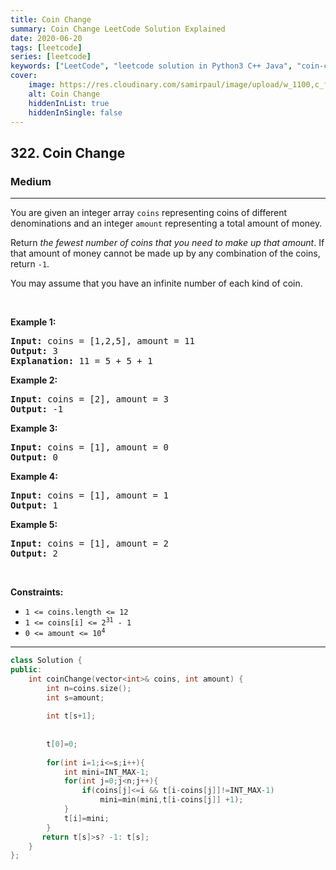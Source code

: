 ```yaml
---
title: Coin Change
summary: Coin Change LeetCode Solution Explained
date: 2020-06-20
tags: [leetcode]
series: [leetcode]
keywords: ["LeetCode", "leetcode solution in Python3 C++ Java", "coin-change LeetCode Solution Explained"]
cover:
    image: https://res.cloudinary.com/samirpaul/image/upload/w_1100,c_fit,co_rgb:FFFFFF,l_text:Arial_75_bold:Coin Change - Solution Explained/problem-solving.webp
    alt: Coin Change
    hiddenInList: true
    hiddenInSingle: false
---
```



<h2>322. Coin Change</h2><h3>Medium</h3><hr><div><p>You are given an integer array <code>coins</code> representing&nbsp;coins of different denominations and an integer <code>amount</code>&nbsp;representing a total amount of money.</p>

<p>Return <em>the fewest number of coins that you need to make up that amount</em>. If that amount of money cannot be made up by any combination of the coins, return <code>-1</code>.</p>

<p>You may assume that you have an infinite number of each kind of coin.</p>

<p>&nbsp;</p>
<p><strong>Example 1:</strong></p>

<pre><strong>Input:</strong> coins = [1,2,5], amount = 11
<strong>Output:</strong> 3
<strong>Explanation:</strong> 11 = 5 + 5 + 1
</pre>

<p><strong>Example 2:</strong></p>

<pre><strong>Input:</strong> coins = [2], amount = 3
<strong>Output:</strong> -1
</pre>

<p><strong>Example 3:</strong></p>

<pre><strong>Input:</strong> coins = [1], amount = 0
<strong>Output:</strong> 0
</pre>

<p><strong>Example 4:</strong></p>

<pre><strong>Input:</strong> coins = [1], amount = 1
<strong>Output:</strong> 1
</pre>

<p><strong>Example 5:</strong></p>

<pre><strong>Input:</strong> coins = [1], amount = 2
<strong>Output:</strong> 2
</pre>

<p>&nbsp;</p>
<p><strong>Constraints:</strong></p>

<ul>
	<li><code>1 &lt;= coins.length &lt;= 12</code></li>
	<li><code>1 &lt;= coins[i] &lt;= 2<sup>31</sup> - 1</code></li>
	<li><code>0 &lt;= amount &lt;= 10<sup>4</sup></code></li>
</ul>
</div>

---




```cpp
class Solution {
public:
    int coinChange(vector<int>& coins, int amount) {
        int n=coins.size();
        int s=amount;
        
        int t[s+1];
        
        
        t[0]=0;
        
        for(int i=1;i<=s;i++){
            int mini=INT_MAX-1;
            for(int j=0;j<n;j++){
                if(coins[j]<=i && t[i-coins[j]]!=INT_MAX-1)
                    mini=min(mini,t[i-coins[j]] +1);
            }
            t[i]=mini;
        }
       return t[s]>s? -1: t[s];
    }
};
```
